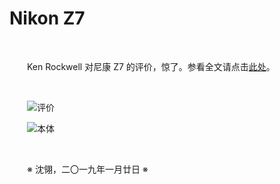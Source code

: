 # Nikon Z7

&emsp;&emsp;

&emsp;&emsp;Ken Rockwell 对尼康 Z7 的评价，惊了。参看全文请点击[此处](https://kenrockwell.com/nikon/mirrorless/z7.htm)。

&emsp;&emsp;

&emsp;&emsp;![评价](https://github.com/voyageplanet/plan42/blob/master/99_file/01_img/20190120-ken-z7-review.png)

&emsp;&emsp;![本体](https://github.com/voyageplanet/plan42/blob/master/99_file/01_img/20190120-ken-z7-body.png)

&emsp;&emsp;

&emsp;&emsp;※ 沈翎，二〇一九年一月廿日 ※
